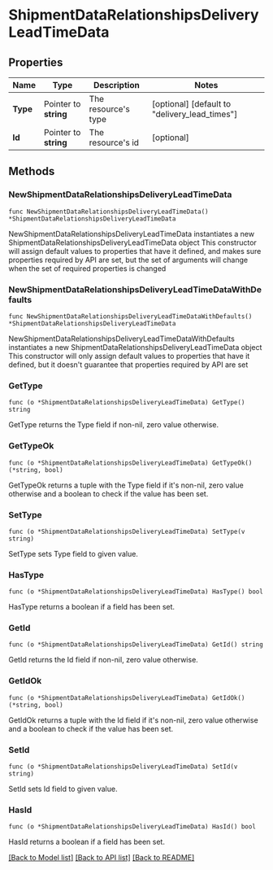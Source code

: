 # ShipmentDataRelationshipsDeliveryLeadTimeData

## Properties

Name | Type | Description | Notes
------------ | ------------- | ------------- | -------------
**Type** | Pointer to **string** | The resource&#39;s type | [optional] [default to "delivery_lead_times"]
**Id** | Pointer to **string** | The resource&#39;s id | [optional] 

## Methods

### NewShipmentDataRelationshipsDeliveryLeadTimeData

`func NewShipmentDataRelationshipsDeliveryLeadTimeData() *ShipmentDataRelationshipsDeliveryLeadTimeData`

NewShipmentDataRelationshipsDeliveryLeadTimeData instantiates a new ShipmentDataRelationshipsDeliveryLeadTimeData object
This constructor will assign default values to properties that have it defined,
and makes sure properties required by API are set, but the set of arguments
will change when the set of required properties is changed

### NewShipmentDataRelationshipsDeliveryLeadTimeDataWithDefaults

`func NewShipmentDataRelationshipsDeliveryLeadTimeDataWithDefaults() *ShipmentDataRelationshipsDeliveryLeadTimeData`

NewShipmentDataRelationshipsDeliveryLeadTimeDataWithDefaults instantiates a new ShipmentDataRelationshipsDeliveryLeadTimeData object
This constructor will only assign default values to properties that have it defined,
but it doesn't guarantee that properties required by API are set

### GetType

`func (o *ShipmentDataRelationshipsDeliveryLeadTimeData) GetType() string`

GetType returns the Type field if non-nil, zero value otherwise.

### GetTypeOk

`func (o *ShipmentDataRelationshipsDeliveryLeadTimeData) GetTypeOk() (*string, bool)`

GetTypeOk returns a tuple with the Type field if it's non-nil, zero value otherwise
and a boolean to check if the value has been set.

### SetType

`func (o *ShipmentDataRelationshipsDeliveryLeadTimeData) SetType(v string)`

SetType sets Type field to given value.

### HasType

`func (o *ShipmentDataRelationshipsDeliveryLeadTimeData) HasType() bool`

HasType returns a boolean if a field has been set.

### GetId

`func (o *ShipmentDataRelationshipsDeliveryLeadTimeData) GetId() string`

GetId returns the Id field if non-nil, zero value otherwise.

### GetIdOk

`func (o *ShipmentDataRelationshipsDeliveryLeadTimeData) GetIdOk() (*string, bool)`

GetIdOk returns a tuple with the Id field if it's non-nil, zero value otherwise
and a boolean to check if the value has been set.

### SetId

`func (o *ShipmentDataRelationshipsDeliveryLeadTimeData) SetId(v string)`

SetId sets Id field to given value.

### HasId

`func (o *ShipmentDataRelationshipsDeliveryLeadTimeData) HasId() bool`

HasId returns a boolean if a field has been set.


[[Back to Model list]](../README.md#documentation-for-models) [[Back to API list]](../README.md#documentation-for-api-endpoints) [[Back to README]](../README.md)


